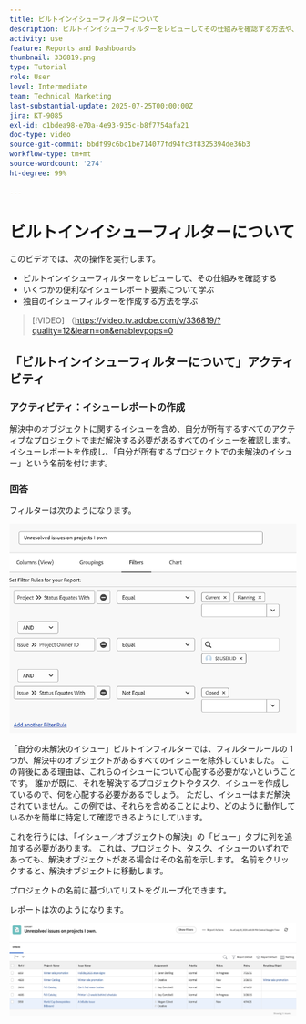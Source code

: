 ```yaml
---
title: ビルトインイシューフィルターについて
description: ビルトインイシューフィルターをレビューしてその仕組みを確認する方法や、Workfront で独自のイシューフィルターを作成する方法を説明します。
activity: use
feature: Reports and Dashboards
thumbnail: 336819.png
type: Tutorial
role: User
level: Intermediate
team: Technical Marketing
last-substantial-update: 2025-07-25T00:00:00Z
jira: KT-9085
exl-id: c1bdea98-e70a-4e93-935c-b8f7754afa21
doc-type: video
source-git-commit: bbdf99c6bc1be714077fd94fc3f8325394de36b3
workflow-type: tm+mt
source-wordcount: '274'
ht-degree: 99%

---
```


# ビルトインイシューフィルターについて

このビデオでは、次の操作を実行します。

* ビルトインイシューフィルターをレビューして、その仕組みを確認する
* いくつかの便利なイシューレポート要素について学ぶ
* 独自のイシューフィルターを作成する方法を学ぶ

>[!VIDEO] （https://video.tv.adobe.com/v/336819/?quality=12&learn=on&enablevpops=0


## 「ビルトインイシューフィルターについて」アクティビティ


### アクティビティ：イシューレポートの作成

解決中のオブジェクトに関するイシューを含め、自分が所有するすべてのアクティブなプロジェクトでまだ解決する必要があるすべてのイシューを確認します。 イシューレポートを作成し、「自分が所有するプロジェクトでの未解決のイシュー」という名前を付けます。

### 回答

フィルターは次のようになります。

![イシューフィルターを作成する画面の画像](assets/opening-built-in-issue-filters-1.png)

「自分の未解決のイシュー」ビルトインフィルターでは、フィルタールールの 1 つが、解決中のオブジェクトがあるすべてのイシューを除外していました。 この背後にある理由は、これらのイシューについて心配する必要がないということです。 誰かが既に、それを解決するプロジェクトやタスク、イシューを作成しているので、何を心配する必要があるでしょう。 ただし、イシューはまだ解決されていません。この例では、それらを含めることにより、どのように動作しているかを簡単に特定して確認できるようにしています。

これを行うには、「イシュー／オブジェクトの解決」の「ビュー」タブに列を追加する必要があります。 これは、プロジェクト、タスク、イシューのいずれであっても、解決オブジェクトがある場合はその名前を示します。 名前をクリックすると、解決オブジェクトに移動します。

プロジェクトの名前に基づいてリストをグループ化できます。

レポートは次のようになります。

![イシューレポートの画像](assets/opening-built-in-issue-filters-2.png)
